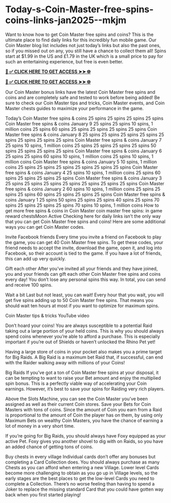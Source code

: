 # Today-s-Coin-Master-free-spins-coins-links-jan2025--mkjm
Want to know how to get Coin Master free spins and coins? This is the ultimate place to find daily links for this incredibly fun mobile game. Our Coin Master blog list includes not just today’s links but also the past ones, so if you missed out on any, you still have a chance to collect them all! Spins start at $1.99 in the US and £1.79 in the UK which is a small price to pay for such an entertaining experience, but free is even better.

**[📌 ✅ CLICK HERE TO GET ACCESS ➤➤ 🌐](https://newmegadeals.xyz/COIN-MASTER/)**

**[📌 ✅ CLICK HERE TO GET ACCESS ➤➤ 🌐](https://newmegadeals.xyz/COIN-MASTER/)**

Our Coin Master bonus links have the latest Coin Master free spins and coins and are completely safe and tested to work before being added! Be sure to check our Coin Master tips and tricks, Coin Master events, and Coin Master chests guides to maximize your performance in the game.

Today’s Coin Master free spins & coins
25 spins
25 spins
25 spins
25 spins
Coin Master free spins & coins January 9
25 spins
25 spins
10 spins, 1 million coins
25 spins
60 spins
25 spins
25 spins
25 spins
25 spins
Coin Master free spins & coins January 8
25 spins
25 spins
25 spins
25 spins
25 spins
25 spins
25 spins
25 spins
Coin Master free spins & coins January 7
25 spins
10 spins, 1 million coins
25 spins
25 spins
25 spins
25 spins
50 spins
25 spins
25 spins
25 spins
Coin Master free spins & coins January 6
25 spins
25 spins
60 spins
10 spins, 1 million coins
25 spins
10 spins, 1 million coins
Coin Master free spins & coins January 5
10 spins, 1 million coins
25 spins
25 spins
25 spins
25 spins
25 spins
25 spins
Coin Master free spins & coins January 4
25 spins
10 spins, 1 million coins
25 spins
60 spins
25 spins
25 spins
25 spins
Coin Master free spins & coins January 3
25 spins
25 spins
25 spins
25 spins
25 spins
25 spins
25 spins
Coin Master free spins & coins January 2
60 spins
10 spins, 1 million coins
25 spins
25 spins
25 spins
60 spins
25 spins
25 spins
25 spins
Coin Master free spins & coins January 1
25 spins
50 spins
25 spins
25 spins
40 spins
25 spins
70 spins
25 spins
25 spins
25 spins
70 spins
10 spins, 1 million coins
How to get more free spins & coins in Coin Master
coin master free spins: in game reward chestsMoon Active
Checking here for daily links isn’t the only way that you can get Coin Master free spins and coins! Here are some additional ways you can get Coin Master codes.

Invite Facebook friends
Every time you invite a friend on Facebook to play the game, you can get 40 Coin Master free spins. To get these codes, your friend needs to accept the invite, download the game, open it, and log into Facebook, so their account is tied to the game. If you have a lot of friends, this can add up very quickly.

Gift each other
After you’ve invited all your friends and they have joined, you and your friends can gift each other Coin Master free spins and coins every day! You don’t lose any personal spins this way. In total, you can send and receive 100 spins.


Wait a bit
Last but not least, you can wait! Every hour that you wait, you will get five spins adding up to 50 Coin Master free spins. That means you should wait ten hours at most if you want to optimize for maximum spins.

Coin Master tips & tricks
YouTube video

Don’t hoard your coins!
You are always susceptible to a potential Raid taking out a large portion of your held coins. This is why you should always spend coins whenever you’re able to afford a purchase. This is especially important if you’re out of Shields or haven’t unlocked the Rhino Pet yet!

Having a large store of coins in your pocket also makes you a prime target for Big Raids. A Big Raid is a maximum bet Raid that, if successful, can end with the Raider walking away with millions of your Coins!

Big Raids
If you’ve got a ton of Coin Master free spins at your disposal, it can be tempting to want to raise your Bet amount and enjoy the multiplied spin bonus. This is a perfectly viable way of accelerating your Coin earnings. However, it’s best to save your spins for Raiding very rich players.


Above the Slots Machine, you can see the Coin Master you’ve been assigned as well as their current Coin stores. Save your Bets for Coin Masters with tons of coins. Since the amount of Coin you earn from a Raid is proportional to the amount of Coin the player has on them, by using only Maximum Bets on wealthy Coin Masters, you have the chance of earning a lot of money in a very short time.

If you’re going for Big Raids, you should always have Foxy equipped as your active Pet. Foxy gives you another shovel to dig with on Raids, so you have an added chance of getting tons of coins.

Buy chests in every village
Individual cards don’t offer any bonuses but completing a Card Collection does. You should always purchase as many Chests as you can afford when entering a new Village. Lower level Cards become more challenging to obtain as you go up in Village levels, so the early stages are the best places to get the low-level Cards you need to complete a Collection. There’s no worse feeling than having to spend a Joker to replace the missing standard Card that you could have gotten way back when you first started playing!


